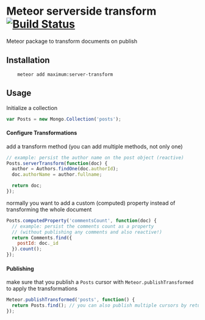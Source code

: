# Meteor serverside transform [![Build Status](https://travis-ci.org/maximummeteor/server-transform.svg)](https://travis-ci.org/maximummeteor/server-transform)
Meteor package to transform documents on publish

## Installation

```
    meteor add maximum:server-transform
```

## Usage

Initialize a collection
````javascript
var Posts = new Mongo.Collection('posts');
````

#### Configure Transformations
add a transform method (you can add multiple methods, not only one)
````javascript
// example: persist the author name on the post object (reactive)
Posts.serverTransform(function(doc) {
  author = Authors.findOne(doc.authorId);
  doc.authorName = author.fullname;

  return doc;
});
````

normally you want to add a custom (computed) property instead of transforming the whole document
````javascript
Posts.computedProperty('commentsCount', function(doc) {
  // example: persist the comments count as a property
  // (without publishing any comments and also reactive!)
  return Comments.find({
    postId: doc._id
  }).count();
});
````

#### Publishing
make sure that you publish a `Posts` cursor with `Meteor.publishTransformed` to apply the transformations
````javascript
Meteor.publishTransformed('posts', function() {
  return Posts.find(); // you can also publish multiple cursors by returning an array
});
````
